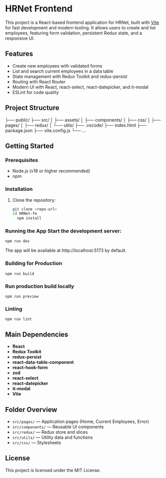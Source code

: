 # HRNet Frontend

This project is a React-based frontend application for HRNet, built with [Vite](https://vitejs.dev/) for fast development and modern tooling. It allows users to create and list employees, featuring form validation, persistent Redux state, and a responsive UI.

## Features

- Create new employees with validated forms
- List and search current employees in a data table
- State management with Redux Toolkit and redux-persist
- Routing with React Router
- Modern UI with React, react-select, react-datepicker, and it-modal
- ESLint for code quality

## Project Structure

├── public/ ├── src/ │ ├── assets/ │ ├── components/ │ ├── css/ │ ├── pages/ │ ├── redux/ │ └── utils/ ├── .vscode/ ├── index.html ├── package.json ├── vite.config.js └── ...

## Getting Started

### Prerequisites

- Node.js (v18 or higher recommended)
- npm

### Installation

1. Clone the repository:
   ```sh
   git clone <repo-url>
   cd HRNet-fe
     npm install    

 ### Running the App Start the development server:

    npm run dev    

The app will be available at http://localhost:5173 by default.

### Building for Production

    npm run build

### Run production build locally

    npm run preview

### Linting

    npm run lint

## Main Dependencies

- **React**
- **Redux Toolkit**
- **redux-persist**
- **react-data-table-component**
- **react-hook-form**
- **zod**
- **react-select**
- **react-datepicker**
- **it-modal**
- **Vite**

## Folder Overview

- `src/pages/` — Application pages (Home, Current Employees, Error)
- `src/components/` — Reusable UI components
- `src/redux/` — Redux store and slices
- `src/utils/` — Utility data and functions
- `src/css/` — Stylesheets

## License

This project is licensed under the MIT License.


